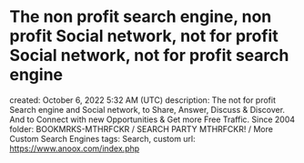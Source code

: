 # The non profit search engine, non profit Social network, not for profit Social network, not for profit search engine

created: October 6, 2022 5:32 AM (UTC)
description: The not for profit Search engine and Social network, to Share, Answer, Discuss & Discover. And to Connect with new Opportunities & Get more Free Traffic. Since 2004
folder: BOOKMRKS-MTHRFCKR / SEARCH PARTY MTHRFCKR! / More Custom Search Engines
tags: Search, custom
url: https://www.anoox.com/index.php